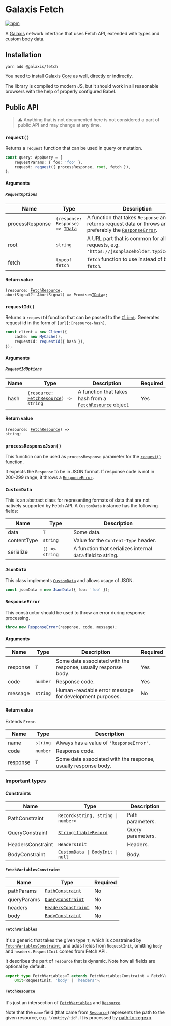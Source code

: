# Galaxis Fetch

[![npm](https://img.shields.io/npm/v/@galaxis/fetch)](https://www.npmjs.com/package/@galaxis/fetch)

A [Galaxis](/README.md#galaxis-) network interface that uses Fetch API, extended with types and custom body data.

## Installation

```
yarn add @galaxis/fetch
```

You need to install Galaxis [Core](/packages/core#galaxis-core) as well, directly or indirectly.

The library is compiled to modern JS, but it should work in all reasonable browsers with the help of properly configured Babel.

## Public API

> ⚠ Anything that is not documented here is not considered a part of public API and may change at any time.

### `request()`

Returns a `request` function that can be used in query or mutation.

```typescript
const query: AppQuery = {
    requestParams: { foo: 'foo' },
    request: request({ processResponse, root, fetch }),
};
```

#### Arguments

##### `RequestOptions`

| Name            | Type                                                                            | Description                                                                                                                                | Required |
| --------------- | ------------------------------------------------------------------------------- | ------------------------------------------------------------------------------------------------------------------------------------------ | -------- |
| processResponse | <code>(response: Response) => [TData](/packages/core#user-defined-types)</code> | A function that takes `Response` and returns request data or throws an error, preferably the <code>[ResponseError](#responseerror)</code>. | Yes      |
| root            | `string`                                                                        | A URL part that is common for all requests, e.g. `'https://jsonplaceholder.typicode.com'`.                                                 | No       |
| fetch           | `typeof fetch`                                                                  | `fetch` function to use instead of built-in `fetch`.                                                                                       | No       |

#### Return value

<code>(resource: [FetchResource](#fetchresource), abortSignal?: AbortSignal) => Promise<[TData](../core#user-defined-types)>;</code>

### `requestId()`

Returns a `requestId` function that can be passed to the <code>[Client](../core#client)</code>. Generates request id in the form of `[url]:[resource-hash]`.

```typescript
const client = new Client({
    cache: new MyCache(),
    requestId: requestId({ hash }),
});
```

#### Arguments

##### `RequestIdOptions`

| Name | Type                                                               | Description                                                                            | Required |
| ---- | ------------------------------------------------------------------ | -------------------------------------------------------------------------------------- | -------- |
| hash | <code>(resource: [FetchResource](#fetchresource)) => string</code> | A function that takes hash from a <code>[FetchResource](#fetchresource)</code> object. | Yes      |

#### Return value

<code>(resource: [FetchResource](#fetchresource)) => string;</code>

### `processResponseJson()`

This function can be used as `processResponse` parameter for the <code>[request()](#request)</code> function.

It expects the `Response` to be in JSON format. If response code is not in 200-299 range, it throws a <code>[ResponseError](#responseerror)</code>.

### `CustomData`

This is an abstract class for representing formats of data that are not natively supported by Fetch API. A `CustomData` instance has the following fields:

| Name        | Type           | Description                                                 |
| ----------- | -------------- | ----------------------------------------------------------- |
| data        | `T`            | Some data.                                                  |
| contentType | `string`       | Value for the `Content-Type` header.                        |
| serialize   | `() => string` | A function that serializes internal `data` field to string. |

### `JsonData`

This class implements <code>[CustomData](#customdata)</code> and allows usage of JSON.

```typescript
const jsonData = new JsonData({ foo: 'foo' });
```

### `ResponseError`

This constructor should be used to throw an error during response processing.

```typescript
throw new ResponseError(response, code, message);
```

#### Arguments

| Name     | Type     | Description                                                    | Required |
| -------- | -------- | -------------------------------------------------------------- | -------- |
| response | `T`      | Some data associated with the response, usually response body. | Yes      |
| code     | `number` | Response code.                                                 | Yes      |
| message  | `string` | Human-readable error message for development purposes.         | No       |

#### Return value

Extends `Error`.

| Name     | Type     | Description                                                    |
| -------- | -------- | -------------------------------------------------------------- |
| name     | `string` | Always has a value of `'ResponseError'`.                       |
| code     | `number` | Response code.                                                 |
| response | `T`      | Some data associated with the response, usually response body. |

### Important types

#### Constraints

| Name              | Type                                                                            | Description       |
| ----------------- | ------------------------------------------------------------------------------- | ----------------- |
| PathConstraint    | <code>Record<string, string &#124; number></code>                               | Path parameters.  |
| QueryConstraint   | <code>[StringifiableRecord](https://www.npmjs.com/package/query-string) </code> | Query parameters. |
| HeadersConstraint | `HeadersInit`                                                                   | Headers.          |
| BodyConstraint    | <code>[CustomData](#customdata)<unknown> &#124; BodyInit &#124; null</code>     | Body.             |

#### `FetchVariablesConstraint`

| Name        | Type                                           | Required |
| ----------- | ---------------------------------------------- | -------- |
| pathParams  | <code>[PathConstraint](#constraints)</code>    | No       |
| queryParams | <code>[QueryConstraint](#constraints)</code>   | No       |
| headers     | <code>[HeadersConstraint](#constraints)</code> | No       |
| body        | <code>[BodyConstraint](#constraints)</code>    | No       |

#### `FetchVariables`

It's a generic that takes the given type `T`, which is constrained by <code>[FetchVariablesConstraint](#fetchvariablesconstraint)</code>, and adds fields from `RequestInit`, omitting `body` and `headers`. `RequestInit` comes from Fetch API.

It describes the part of `resource` that is dynamic. Note how all fields are optional by default.

```typescript
export type FetchVariables<T extends FetchVariablesConstraint = FetchVariablesConstraint> = T &
    Omit<RequestInit, 'body' | 'headers'>;
```

#### `FetchResource`

It's just an intersection of <code>[FetchVariables](#fetchvariables)</code> and <code>[Resource](../core#resource)</code>.

Note that the `name` field (that came from <code>[Resource](../core#resource)</code>) represents the path to the given resource, e.g. `'/entity/:id'`. It is processed by [path-to-regexp](https://www.npmjs.com/package/path-to-regexp).
